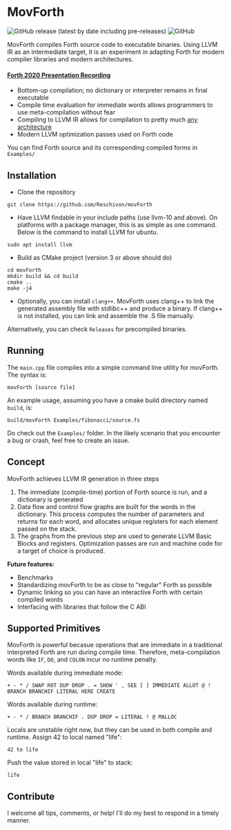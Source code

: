 # MovForth

![GitHub release (latest by date including pre-releases)](https://img.shields.io/github/v/release/Reschivon/movForth?display_name=release&include_prereleases&label=release)   ![GitHub](https://img.shields.io/github/license/Reschivon/movForth?label=license)



MovForth compiles Forth source code to executable binaries. Using LLVM IR as an intermediate target, it is an experiment in adapting Forth for modern compiler libraries and modern architectures.

#### **[Forth 2020 Presentation Recording](https://youtu.be/CgxwbeLWSZM?t=9963)**

- Bottom-up compilation; no dictionary or interpreter remains in final executable
- Compile time evaluation for immediate words allows programmers to use meta-compilation without fear
- Compiling to LLVM IR allows for compilation to pretty much [any architecture](https://en.wikipedia.org/wiki/LLVM#Back_ends)
- Modern LLVM optimization passes used on Forth code

You can find Forth source and its corresponding compiled forms in `Examples/`

## Installation
- Clone the repository

```
git clone https://github.com/Reschivon/movForth
```

- Have LLVM findable in your include paths (use llvm-10 and above). 
On platforms with a package manager, this is as simple as one command. Below is the command to install LLVM for ubuntu.

```
sudo apt install llvm
```

- Build as CMake project (version 3 or above should do)
```
cd movForth
mkdir build && cd build
cmake ..
make -j4
```

- Optionally, you can install `clang++`. MovForth uses clang++ to link the generated assembly file with stdlibc++ and produce a binary. If clang++ is not installed, you can link and assemble the .S file manually.

Alternatively, you can check `Releases` for precompiled binaries.

## Running

The `main.cpp` file compiles into a simple command line utility for movForth. The syntax is:

`movForth [source file]`

An example usage, assuming you have a cmake build directory named `build`, is:
```
build/movForth Examples/fibonacci/source.fs
```
Do check out the `Examples/` folder. In the likely scenario that you encounter a bug or crash, feel free to create an issue.


## Concept
MovForth achieves LLVM IR generation in three steps

1. The immediate (compile-time) portion of Forth source is run, and a dictionary is generated
2. Data flow and control flow graphs are built for the words in the dictionary. This process computes the number of parameters and returns for each word, and allocates unique registers for each element passed on the stack.
3. The graphs from the previous step are used to generate LLVM Basic Blocks and registers. Optimization passes are run and machine code for a target of choice is produced.

**Future features:**
- Benchmarks
- Standardizing movForth to be as close to "regular" Forth as possible
- Dynamic linking so you can have an interactive Forth with certain compiled words
- Interfacing with libraries that follow the C ABI

## Supported Primitives
MovForth is powerful becasue operations that are immediate in a traditional interpreted Forth are run during compile time. Therefore, meta-compilation words like `IF`, `DO`, and `COLON` incur no runtime penalty.

Words available during immediate mode:

```+ - * / SWAP ROT DUP DROP . = SHOW ' , SEE [ ] IMMEDIATE ALLOT @ ! BRANCH BRANCHIF LITERAL HERE CREATE```

Words available during runtime:

```+ - * / BRANCH BRANCHIF . DUP DROP = LITERAL ! @ MALLOC ```

Locals are unstable right now, but they can be used in both compile and runtime.
Assign 42 to local named "life":

`42 to life`

Push the value stored in local "life" to stack:

`life`

## Contribute
I welcome all tips, comments, or help! I'll do my best to respond in a timely manner.
